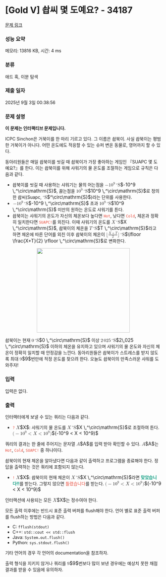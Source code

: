 # [Gold V] 솹씨 몇 도예요? - 34187 

[문제 링크](https://www.acmicpc.net/problem/34187) 

### 성능 요약

메모리: 13816 KB, 시간: 4 ms

### 분류

애드 혹, 이분 탐색

### 제출 일자

2025년 9월 3일 00:38:56

### 문제 설명

<p><strong>이 문제는 인터랙티브 문제입니다.</strong></p>

<p>ICPC Sinchon은 거북이를 한 마리 기르고 있다. 그 이름은 솹북이. 사실 솹북이는 평범한 거북이가 아니다. 어떤 온도에도 적응할 수 있는 슈퍼 변온 동물로, 영어까지 할 수 있다.</p>

<p>동아리원들은 매일 솹북이를 씻길 때 솹북이가 가장 좋아하는 게임인 『SUAPC 몇 도예요?』를 한다. 이는 솹북이를 위해 샤워기의 물 온도를 조절하는 게임으로 규칙은 다음과 같다.</p>

<ul>
	<li>솹북이를 씻길 때 사용하는 샤워기는 물의 어는점을 <mjx-container class="MathJax" jax="CHTML" style="font-size: 109%; position: relative;"><mjx-math class="MJX-TEX" aria-hidden="true"><mjx-mo class="mjx-n"><mjx-c class="mjx-c2212"></mjx-c></mjx-mo><mjx-msup><mjx-mn class="mjx-n"><mjx-c class="mjx-c31"></mjx-c><mjx-c class="mjx-c30"></mjx-c></mjx-mn><mjx-script style="vertical-align: 0.393em;"><mjx-mn class="mjx-n" size="s"><mjx-c class="mjx-c39"></mjx-c></mjx-mn></mjx-script></mjx-msup><mjx-msup><mjx-mstyle><mjx-mspace style="width: 0.167em;"></mjx-mspace></mjx-mstyle><mjx-script style="vertical-align: 0.363em;"><mjx-mo class="mjx-n" size="s"><mjx-c class="mjx-c2218"></mjx-c></mjx-mo></mjx-script></mjx-msup><mjx-texatom texclass="ORD"><mjx-mi class="mjx-n"><mjx-c class="mjx-c53"></mjx-c></mjx-mi></mjx-texatom></mjx-math><mjx-assistive-mml unselectable="on" display="inline"><math xmlns="http://www.w3.org/1998/Math/MathML"><mo>−</mo><msup><mn>10</mn><mn>9</mn></msup><msup><mstyle scriptlevel="0"><mspace width="0.167em"></mspace></mstyle><mo>∘</mo></msup><mrow data-mjx-texclass="ORD"><mi mathvariant="normal">S</mi></mrow></math></mjx-assistive-mml><span aria-hidden="true" class="no-mathjax mjx-copytext">$-10^9 \,^\circ\mathrm{S}$</span></mjx-container>, 끓는점을 <mjx-container class="MathJax" jax="CHTML" style="font-size: 109%; position: relative;"><mjx-math class="MJX-TEX" aria-hidden="true"><mjx-msup><mjx-mn class="mjx-n"><mjx-c class="mjx-c31"></mjx-c><mjx-c class="mjx-c30"></mjx-c></mjx-mn><mjx-script style="vertical-align: 0.393em;"><mjx-mn class="mjx-n" size="s"><mjx-c class="mjx-c39"></mjx-c></mjx-mn></mjx-script></mjx-msup><mjx-msup><mjx-mstyle><mjx-mspace style="width: 0.167em;"></mjx-mspace></mjx-mstyle><mjx-script style="vertical-align: 0.363em;"><mjx-mo class="mjx-n" size="s"><mjx-c class="mjx-c2218"></mjx-c></mjx-mo></mjx-script></mjx-msup><mjx-texatom texclass="ORD"><mjx-mi class="mjx-n"><mjx-c class="mjx-c53"></mjx-c></mjx-mi></mjx-texatom></mjx-math><mjx-assistive-mml unselectable="on" display="inline"><math xmlns="http://www.w3.org/1998/Math/MathML"><msup><mn>10</mn><mn>9</mn></msup><msup><mstyle scriptlevel="0"><mspace width="0.167em"></mspace></mstyle><mo>∘</mo></msup><mrow data-mjx-texclass="ORD"><mi mathvariant="normal">S</mi></mrow></math></mjx-assistive-mml><span aria-hidden="true" class="no-mathjax mjx-copytext">$10^9 \,^\circ\mathrm{S}$</span></mjx-container>로 정의한 솹씨(Suapc, <mjx-container class="MathJax" jax="CHTML" style="font-size: 109%; position: relative;"><mjx-math class="MJX-TEX" aria-hidden="true"><mjx-msup><mjx-mi class="mjx-n"></mjx-mi><mjx-script style="vertical-align: 0.363em;"><mjx-mo class="mjx-n" size="s"><mjx-c class="mjx-c2218"></mjx-c></mjx-mo></mjx-script></mjx-msup><mjx-texatom texclass="ORD"><mjx-mi class="mjx-n"><mjx-c class="mjx-c53"></mjx-c></mjx-mi></mjx-texatom></mjx-math><mjx-assistive-mml unselectable="on" display="inline"><math xmlns="http://www.w3.org/1998/Math/MathML"><msup><mi></mi><mo>∘</mo></msup><mrow data-mjx-texclass="ORD"><mi mathvariant="normal">S</mi></mrow></math></mjx-assistive-mml><span aria-hidden="true" class="no-mathjax mjx-copytext">$^\circ\mathrm{S}$</span></mjx-container>)라는 단위를 사용한다.</li>
	<li><mjx-container class="MathJax" jax="CHTML" style="font-size: 109%; position: relative;"> <mjx-math class="MJX-TEX" aria-hidden="true"><mjx-mo class="mjx-n"><mjx-c class="mjx-c2212"></mjx-c></mjx-mo><mjx-msup><mjx-mn class="mjx-n"><mjx-c class="mjx-c31"></mjx-c><mjx-c class="mjx-c30"></mjx-c></mjx-mn><mjx-script style="vertical-align: 0.393em;"><mjx-mn class="mjx-n" size="s"><mjx-c class="mjx-c39"></mjx-c></mjx-mn></mjx-script></mjx-msup><mjx-msup><mjx-mstyle><mjx-mspace style="width: 0.167em;"></mjx-mspace></mjx-mstyle><mjx-script style="vertical-align: 0.363em;"><mjx-mo class="mjx-n" size="s"><mjx-c class="mjx-c2218"></mjx-c></mjx-mo></mjx-script></mjx-msup><mjx-texatom texclass="ORD"><mjx-mi class="mjx-n"><mjx-c class="mjx-c53"></mjx-c></mjx-mi></mjx-texatom></mjx-math><mjx-assistive-mml unselectable="on" display="inline"><math xmlns="http://www.w3.org/1998/Math/MathML"><mo>−</mo><msup><mn>10</mn><mn>9</mn></msup><msup><mstyle scriptlevel="0"><mspace width="0.167em"></mspace></mstyle><mo>∘</mo></msup><mrow data-mjx-texclass="ORD"><mi mathvariant="normal">S</mi></mrow></math></mjx-assistive-mml><span aria-hidden="true" class="no-mathjax mjx-copytext">$-10^9 \,^\circ\mathrm{S}$</span></mjx-container> 초과 <mjx-container class="MathJax" jax="CHTML" style="font-size: 109%; position: relative;"><mjx-math class="MJX-TEX" aria-hidden="true"><mjx-msup><mjx-mn class="mjx-n"><mjx-c class="mjx-c31"></mjx-c><mjx-c class="mjx-c30"></mjx-c></mjx-mn><mjx-script style="vertical-align: 0.393em;"><mjx-mn class="mjx-n" size="s"><mjx-c class="mjx-c39"></mjx-c></mjx-mn></mjx-script></mjx-msup><mjx-msup><mjx-mstyle><mjx-mspace style="width: 0.167em;"></mjx-mspace></mjx-mstyle><mjx-script style="vertical-align: 0.363em;"><mjx-mo class="mjx-n" size="s"><mjx-c class="mjx-c2218"></mjx-c></mjx-mo></mjx-script></mjx-msup><mjx-texatom texclass="ORD"><mjx-mi class="mjx-n"><mjx-c class="mjx-c53"></mjx-c></mjx-mi></mjx-texatom></mjx-math><mjx-assistive-mml unselectable="on" display="inline"><math xmlns="http://www.w3.org/1998/Math/MathML"><msup><mn>10</mn><mn>9</mn></msup><msup><mstyle scriptlevel="0"><mspace width="0.167em"></mspace></mstyle><mo>∘</mo></msup><mrow data-mjx-texclass="ORD"><mi mathvariant="normal">S</mi></mrow></math></mjx-assistive-mml><span aria-hidden="true" class="no-mathjax mjx-copytext">$10^9 \,^\circ\mathrm{S}$</span></mjx-container> 미만의 원하는 온도로 샤워기를 튼다.</li>
	<li>솹북이는 샤워기의 온도가 자신의 체온보다 높다면 <span style="color:#e74c3c;"><code>Hot</code></span>, 낮다면 <span style="color:#e74c3c;"><code>Cold</code></span>, 체온과 정확히 일치한다면 <span style="color:#e74c3c;"><code>SUAPC!</code></span>를 외친다. 이때 샤워기의 온도를 <mjx-container class="MathJax" jax="CHTML" style="font-size: 109%; position: relative;"><mjx-math class="MJX-TEX" aria-hidden="true"><mjx-mi class="mjx-i"><mjx-c class="mjx-c1D44B TEX-I"></mjx-c></mjx-mi><mjx-msup><mjx-mstyle><mjx-mspace style="width: 0.167em;"></mjx-mspace></mjx-mstyle><mjx-script style="vertical-align: 0.363em;"><mjx-mo class="mjx-n" size="s"><mjx-c class="mjx-c2218"></mjx-c></mjx-mo></mjx-script></mjx-msup><mjx-texatom texclass="ORD"><mjx-mi class="mjx-n"><mjx-c class="mjx-c53"></mjx-c></mjx-mi></mjx-texatom></mjx-math><mjx-assistive-mml unselectable="on" display="inline"><math xmlns="http://www.w3.org/1998/Math/MathML"><mi>X</mi><msup><mstyle scriptlevel="0"><mspace width="0.167em"></mspace></mstyle><mo>∘</mo></msup><mrow data-mjx-texclass="ORD"><mi mathvariant="normal">S</mi></mrow></math></mjx-assistive-mml><span aria-hidden="true" class="no-mathjax mjx-copytext">$X \,^\circ\mathrm{S}$</span></mjx-container>, 솹북이의 체온을 <mjx-container class="MathJax" jax="CHTML" style="font-size: 109%; position: relative;"><mjx-math class="MJX-TEX" aria-hidden="true"><mjx-mi class="mjx-i"><mjx-c class="mjx-c1D447 TEX-I"></mjx-c></mjx-mi><mjx-msup><mjx-mstyle><mjx-mspace style="width: 0.167em;"></mjx-mspace></mjx-mstyle><mjx-script style="vertical-align: 0.363em;"><mjx-mo class="mjx-n" size="s"><mjx-c class="mjx-c2218"></mjx-c></mjx-mo></mjx-script></mjx-msup><mjx-texatom texclass="ORD"><mjx-mi class="mjx-n"><mjx-c class="mjx-c53"></mjx-c></mjx-mi></mjx-texatom></mjx-math><mjx-assistive-mml unselectable="on" display="inline"><math xmlns="http://www.w3.org/1998/Math/MathML"><mi>T</mi><msup><mstyle scriptlevel="0"><mspace width="0.167em"></mspace></mstyle><mo>∘</mo></msup><mrow data-mjx-texclass="ORD"><mi mathvariant="normal">S</mi></mrow></math></mjx-assistive-mml><span aria-hidden="true" class="no-mathjax mjx-copytext">$T \,^\circ\mathrm{S}$</span></mjx-container>라고 하면 체온에 따른 단어를 외친 이후 솹북이의 체온이 <mjx-container class="MathJax" jax="CHTML" style="font-size: 109%; position: relative;"><mjx-math class="MJX-TEX" aria-hidden="true"><mjx-mo class="mjx-n"><mjx-c class="mjx-c230A"></mjx-c></mjx-mo><mjx-mfrac><mjx-frac><mjx-num><mjx-nstrut></mjx-nstrut><mjx-mrow size="s"><mjx-mi class="mjx-i"><mjx-c class="mjx-c1D44B TEX-I"></mjx-c></mjx-mi><mjx-mo class="mjx-n"><mjx-c class="mjx-c2B"></mjx-c></mjx-mo><mjx-mi class="mjx-i"><mjx-c class="mjx-c1D447 TEX-I"></mjx-c></mjx-mi></mjx-mrow></mjx-num><mjx-dbox><mjx-dtable><mjx-line></mjx-line><mjx-row><mjx-den><mjx-dstrut></mjx-dstrut><mjx-mn class="mjx-n" size="s"><mjx-c class="mjx-c32"></mjx-c></mjx-mn></mjx-den></mjx-row></mjx-dtable></mjx-dbox></mjx-frac></mjx-mfrac><mjx-mo class="mjx-n"><mjx-c class="mjx-c230B"></mjx-c></mjx-mo><mjx-msup><mjx-mstyle><mjx-mspace style="width: 0.167em;"></mjx-mspace></mjx-mstyle><mjx-script style="vertical-align: 0.363em;"><mjx-mo class="mjx-n" size="s"><mjx-c class="mjx-c2218"></mjx-c></mjx-mo></mjx-script></mjx-msup><mjx-texatom texclass="ORD"><mjx-mi class="mjx-n"><mjx-c class="mjx-c53"></mjx-c></mjx-mi></mjx-texatom></mjx-math><mjx-assistive-mml unselectable="on" display="inline"><math xmlns="http://www.w3.org/1998/Math/MathML"><mo fence="false" stretchy="false">⌊</mo><mfrac><mrow><mi>X</mi><mo>+</mo><mi>T</mi></mrow><mn>2</mn></mfrac><mo fence="false" stretchy="false">⌋</mo><msup><mstyle scriptlevel="0"><mspace width="0.167em"></mspace></mstyle><mo>∘</mo></msup><mrow data-mjx-texclass="ORD"><mi mathvariant="normal">S</mi></mrow></math></mjx-assistive-mml><span aria-hidden="true" class="no-mathjax mjx-copytext">$\lfloor \frac{X+T}{2} \rfloor \,^\circ\mathrm{S}$</span></mjx-container>로 변화한다.</li>
</ul>

<p style="text-align: center;"><img alt="" src="https://upload.acmicpc.net/79ad42a0-3cbd-42e1-9a3f-55f743197a85/-/preview/" style="height: 272px; width: 300px;"></p>

<p>솹북이는 현재 <mjx-container class="MathJax" jax="CHTML" style="font-size: 109%; position: relative;"><mjx-math class="MJX-TEX" aria-hidden="true"><mjx-mn class="mjx-n"><mjx-c class="mjx-c30"></mjx-c></mjx-mn><mjx-msup><mjx-mstyle><mjx-mspace style="width: 0.167em;"></mjx-mspace></mjx-mstyle><mjx-script style="vertical-align: 0.363em;"><mjx-mo class="mjx-n" size="s"><mjx-c class="mjx-c2218"></mjx-c></mjx-mo></mjx-script></mjx-msup><mjx-texatom texclass="ORD"><mjx-mi class="mjx-n"><mjx-c class="mjx-c53"></mjx-c></mjx-mi></mjx-texatom></mjx-math><mjx-assistive-mml unselectable="on" display="inline"><math xmlns="http://www.w3.org/1998/Math/MathML"><mn>0</mn><msup><mstyle scriptlevel="0"><mspace width="0.167em"></mspace></mstyle><mo>∘</mo></msup><mrow data-mjx-texclass="ORD"><mi mathvariant="normal">S</mi></mrow></math></mjx-assistive-mml><span aria-hidden="true" class="no-mathjax mjx-copytext">$0 \,^\circ\mathrm{S}$</span></mjx-container> 이상 <mjx-container class="MathJax" jax="CHTML" style="font-size: 109%; position: relative;"><mjx-math class="MJX-TEX" aria-hidden="true"><mjx-mn class="mjx-n"><mjx-c class="mjx-c32"></mjx-c></mjx-mn><mjx-mstyle><mjx-mspace style="width: 0.167em;"></mjx-mspace></mjx-mstyle><mjx-mn class="mjx-n"><mjx-c class="mjx-c30"></mjx-c><mjx-c class="mjx-c32"></mjx-c><mjx-c class="mjx-c35"></mjx-c></mjx-mn><mjx-msup><mjx-mstyle><mjx-mspace style="width: 0.167em;"></mjx-mspace></mjx-mstyle><mjx-script style="vertical-align: 0.363em;"><mjx-mo class="mjx-n" size="s"><mjx-c class="mjx-c2218"></mjx-c></mjx-mo></mjx-script></mjx-msup><mjx-texatom texclass="ORD"><mjx-mi class="mjx-n"><mjx-c class="mjx-c53"></mjx-c></mjx-mi></mjx-texatom></mjx-math><mjx-assistive-mml unselectable="on" display="inline"><math xmlns="http://www.w3.org/1998/Math/MathML"><mn>2</mn><mstyle scriptlevel="0"><mspace width="0.167em"></mspace></mstyle><mn>025</mn><msup><mstyle scriptlevel="0"><mspace width="0.167em"></mspace></mstyle><mo>∘</mo></msup><mrow data-mjx-texclass="ORD"><mi mathvariant="normal">S</mi></mrow></math></mjx-assistive-mml><span aria-hidden="true" class="no-mathjax mjx-copytext">$2\,025 \,^\circ\mathrm{S}$</span></mjx-container> 이하의 체온을 유지하고 있으며 샤워기의 물 온도와 자신의 체온이 정확히 일치할 때 안정감을 느낀다. 동아리원들은 솹북이가 스트레스를 받지 않도록 최대 <mjx-container class="MathJax" jax="CHTML" style="font-size: 109%; position: relative;"><mjx-math class="MJX-TEX" aria-hidden="true"><mjx-mn class="mjx-n"><mjx-c class="mjx-c39"></mjx-c></mjx-mn></mjx-math><mjx-assistive-mml unselectable="on" display="inline"><math xmlns="http://www.w3.org/1998/Math/MathML"><mn>9</mn></math></mjx-assistive-mml><span aria-hidden="true" class="no-mathjax mjx-copytext">$9$</span></mjx-container>번만에 적정 온도를 찾으려 한다. 오늘도 솹북이의 만족스러운 샤워를 도와주자!</p>

### 입력 

 <p>입력은 없다.</p>

### 출력 

 <p>인터랙터에게 보낼 수 있는 쿼리는 다음과 같다.</p>

<ul>
	<li><span style="color:#e74c3c;"><code>?</code></span> <mjx-container class="MathJax" jax="CHTML" style="font-size: 109%; position: relative;"><mjx-math class="MJX-TEX" aria-hidden="true"><mjx-mi class="mjx-i"><mjx-c class="mjx-c1D44B TEX-I"></mjx-c></mjx-mi></mjx-math><mjx-assistive-mml unselectable="on" display="inline"><math xmlns="http://www.w3.org/1998/Math/MathML"><mi>X</mi></math></mjx-assistive-mml><span aria-hidden="true" class="no-mathjax mjx-copytext">$X$</span></mjx-container>: 샤워기의 물 온도를 <mjx-container class="MathJax" jax="CHTML" style="font-size: 109%; position: relative;"><mjx-math class="MJX-TEX" aria-hidden="true"><mjx-mi class="mjx-i"><mjx-c class="mjx-c1D44B TEX-I"></mjx-c></mjx-mi><mjx-msup><mjx-mstyle><mjx-mspace style="width: 0.167em;"></mjx-mspace></mjx-mstyle><mjx-script style="vertical-align: 0.363em;"><mjx-mo class="mjx-n" size="s"><mjx-c class="mjx-c2218"></mjx-c></mjx-mo></mjx-script></mjx-msup><mjx-texatom texclass="ORD"><mjx-mi class="mjx-n"><mjx-c class="mjx-c53"></mjx-c></mjx-mi></mjx-texatom></mjx-math><mjx-assistive-mml unselectable="on" display="inline"><math xmlns="http://www.w3.org/1998/Math/MathML"><mi>X</mi><msup><mstyle scriptlevel="0"><mspace width="0.167em"></mspace></mstyle><mo>∘</mo></msup><mrow data-mjx-texclass="ORD"><mi mathvariant="normal">S</mi></mrow></math></mjx-assistive-mml><span aria-hidden="true" class="no-mathjax mjx-copytext">$X \,^\circ\mathrm{S}$</span></mjx-container>로 조절하여 튼다. <mjx-container class="MathJax" jax="CHTML" style="font-size: 109%; position: relative;"><mjx-math class="MJX-TEX" aria-hidden="true"><mjx-mo class="mjx-n"><mjx-c class="mjx-c28"></mjx-c></mjx-mo><mjx-mo class="mjx-n"><mjx-c class="mjx-c2212"></mjx-c></mjx-mo><mjx-msup><mjx-mn class="mjx-n"><mjx-c class="mjx-c31"></mjx-c><mjx-c class="mjx-c30"></mjx-c></mjx-mn><mjx-script style="vertical-align: 0.393em;"><mjx-mn class="mjx-n" size="s"><mjx-c class="mjx-c39"></mjx-c></mjx-mn></mjx-script></mjx-msup><mjx-mo class="mjx-n" space="4"><mjx-c class="mjx-c3C"></mjx-c></mjx-mo><mjx-mi class="mjx-i" space="4"><mjx-c class="mjx-c1D44B TEX-I"></mjx-c></mjx-mi><mjx-mo class="mjx-n" space="4"><mjx-c class="mjx-c3C"></mjx-c></mjx-mo><mjx-msup space="4"><mjx-mn class="mjx-n"><mjx-c class="mjx-c31"></mjx-c><mjx-c class="mjx-c30"></mjx-c></mjx-mn><mjx-script style="vertical-align: 0.393em;"><mjx-mn class="mjx-n" size="s"><mjx-c class="mjx-c39"></mjx-c></mjx-mn></mjx-script></mjx-msup><mjx-mo class="mjx-n"><mjx-c class="mjx-c29"></mjx-c></mjx-mo></mjx-math><mjx-assistive-mml unselectable="on" display="inline"><math xmlns="http://www.w3.org/1998/Math/MathML"><mo stretchy="false">(</mo><mo>−</mo><msup><mn>10</mn><mn>9</mn></msup><mo><</mo><mi>X</mi><mo><</mo><msup><mn>10</mn><mn>9</mn></msup><mo stretchy="false">)</mo></math></mjx-assistive-mml><span aria-hidden="true" class="no-mathjax mjx-copytext">$(-10^9 < X < 10^9)$</span> </mjx-container></li>
</ul>

<p>쿼리의 결과는 한 줄에 주어지는 문자열 <mjx-container class="MathJax" jax="CHTML" style="font-size: 109%; position: relative;"><mjx-math class="MJX-TEX" aria-hidden="true"><mjx-mi class="mjx-i"><mjx-c class="mjx-c1D434 TEX-I"></mjx-c></mjx-mi></mjx-math><mjx-assistive-mml unselectable="on" display="inline"><math xmlns="http://www.w3.org/1998/Math/MathML"><mi>A</mi></math></mjx-assistive-mml><span aria-hidden="true" class="no-mathjax mjx-copytext">$A$</span></mjx-container>를 입력 받아 확인할 수 있다. <mjx-container class="MathJax" jax="CHTML" style="font-size: 109%; position: relative;"><mjx-math class="MJX-TEX" aria-hidden="true"><mjx-mi class="mjx-i"><mjx-c class="mjx-c1D434 TEX-I"></mjx-c></mjx-mi></mjx-math><mjx-assistive-mml unselectable="on" display="inline"><math xmlns="http://www.w3.org/1998/Math/MathML"><mi>A</mi></math></mjx-assistive-mml><span aria-hidden="true" class="no-mathjax mjx-copytext">$A$</span></mjx-container>는 <code><span style="color:#e74c3c;">Hot</span></code>, <code><span style="color:#e74c3c;">Cold</span></code>, <code><span style="color:#e74c3c;">SUAPC!</span></code> 중 하나이다.</p>

<p>솹북이의 현재 체온을 알아냈다면 다음과 같이 출력하고 프로그램을 종료해야 한다. 정답을 출력하는 것은 쿼리에 포함되지 않는다.</p>

<ul>
	<li><code><span style="color:#e74c3c;">!</span></code> <mjx-container class="MathJax" jax="CHTML" style="font-size: 109%; position: relative;"><mjx-math class="MJX-TEX" aria-hidden="true"><mjx-mi class="mjx-i"><mjx-c class="mjx-c1D44B TEX-I"></mjx-c></mjx-mi></mjx-math><mjx-assistive-mml unselectable="on" display="inline"><math xmlns="http://www.w3.org/1998/Math/MathML"><mi>X</mi></math></mjx-assistive-mml><span aria-hidden="true" class="no-mathjax mjx-copytext">$X$</span></mjx-container>: 솹북이의 현재 체온이 <mjx-container class="MathJax" jax="CHTML" style="font-size: 109%; position: relative;"><mjx-math class="MJX-TEX" aria-hidden="true"><mjx-mi class="mjx-i"><mjx-c class="mjx-c1D44B TEX-I"></mjx-c></mjx-mi><mjx-msup><mjx-mstyle><mjx-mspace style="width: 0.167em;"></mjx-mspace></mjx-mstyle><mjx-script style="vertical-align: 0.363em;"><mjx-mo class="mjx-n" size="s"><mjx-c class="mjx-c2218"></mjx-c></mjx-mo></mjx-script></mjx-msup><mjx-texatom texclass="ORD"><mjx-mi class="mjx-n"><mjx-c class="mjx-c53"></mjx-c></mjx-mi></mjx-texatom></mjx-math><mjx-assistive-mml unselectable="on" display="inline"><math xmlns="http://www.w3.org/1998/Math/MathML"><mi>X</mi><msup><mstyle scriptlevel="0"><mspace width="0.167em"></mspace></mstyle><mo>∘</mo></msup><mrow data-mjx-texclass="ORD"><mi mathvariant="normal">S</mi></mrow></math></mjx-assistive-mml><span aria-hidden="true" class="no-mathjax mjx-copytext">$X \,^\circ\mathrm{S}$</span></mjx-container>라면 <span style="color:#16a085;"><strong>맞았습니다!!</strong></span>를 받는다. 그렇지 않으면 <span style="color:#e74c3c;">틀렸습니다</span>를 받는다. <mjx-container class="MathJax" jax="CHTML" style="font-size: 109%; position: relative;"><mjx-math class="MJX-TEX" aria-hidden="true"><mjx-mo class="mjx-n"><mjx-c class="mjx-c28"></mjx-c></mjx-mo><mjx-mo class="mjx-n"><mjx-c class="mjx-c2212"></mjx-c></mjx-mo><mjx-msup><mjx-mn class="mjx-n"><mjx-c class="mjx-c31"></mjx-c><mjx-c class="mjx-c30"></mjx-c></mjx-mn><mjx-script style="vertical-align: 0.393em;"><mjx-mn class="mjx-n" size="s"><mjx-c class="mjx-c39"></mjx-c></mjx-mn></mjx-script></mjx-msup><mjx-mo class="mjx-n" space="4"><mjx-c class="mjx-c3C"></mjx-c></mjx-mo><mjx-mi class="mjx-i" space="4"><mjx-c class="mjx-c1D44B TEX-I"></mjx-c></mjx-mi><mjx-mo class="mjx-n" space="4"><mjx-c class="mjx-c3C"></mjx-c></mjx-mo><mjx-msup space="4"><mjx-mn class="mjx-n"><mjx-c class="mjx-c31"></mjx-c><mjx-c class="mjx-c30"></mjx-c></mjx-mn><mjx-script style="vertical-align: 0.393em;"><mjx-mn class="mjx-n" size="s"><mjx-c class="mjx-c39"></mjx-c></mjx-mn></mjx-script></mjx-msup><mjx-mo class="mjx-n"><mjx-c class="mjx-c29"></mjx-c></mjx-mo></mjx-math><mjx-assistive-mml unselectable="on" display="inline"><math xmlns="http://www.w3.org/1998/Math/MathML"><mo stretchy="false">(</mo><mo>−</mo><msup><mn>10</mn><mn>9</mn></msup><mo><</mo><mi>X</mi><mo><</mo><msup><mn>10</mn><mn>9</mn></msup><mo stretchy="false">)</mo></math></mjx-assistive-mml><span aria-hidden="true" class="no-mathjax mjx-copytext">$(-10^9 < X < 10^9)$</span> </mjx-container></li>
</ul>

<p>인터랙션에 사용되는 모든 <mjx-container class="MathJax" jax="CHTML" style="font-size: 109%; position: relative;"><mjx-math class="MJX-TEX" aria-hidden="true"><mjx-mi class="mjx-i"><mjx-c class="mjx-c1D44B TEX-I"></mjx-c></mjx-mi></mjx-math><mjx-assistive-mml unselectable="on" display="inline"><math xmlns="http://www.w3.org/1998/Math/MathML"><mi>X</mi></math></mjx-assistive-mml><span aria-hidden="true" class="no-mathjax mjx-copytext">$X$</span></mjx-container>는 정수여야 한다.</p>

<p>모든 출력 이후에는 반드시 표준 출력 버퍼를 flush해야 한다. 언어 별로 표준 출력 버퍼를 flush하는 방법은 다음과 같다.</p>

<ul>
	<li>C: <code>fflush(stdout)</code></li>
	<li>C++: <code>std::cout << std::flush</code></li>
	<li>Java: <code>System.out.flush()</code></li>
	<li>Python: <code>sys.stdout.flush()</code></li>
</ul>

<p>기타 언어의 경우 각 언어의 documentation을 참조하자.</p>

<p>출력 형식을 지키지 않거나 쿼리를 <mjx-container class="MathJax" jax="CHTML" style="font-size: 109%; position: relative;"><mjx-math class="MJX-TEX" aria-hidden="true"><mjx-mn class="mjx-n"><mjx-c class="mjx-c39"></mjx-c></mjx-mn></mjx-math><mjx-assistive-mml unselectable="on" display="inline"><math xmlns="http://www.w3.org/1998/Math/MathML"><mn>9</mn></math></mjx-assistive-mml><span aria-hidden="true" class="no-mathjax mjx-copytext">$9$</span></mjx-container>번보다 많이 보낸 경우에는 예상치 못한 채점 결과를 받을 수 있음에 유의하자.</p>

